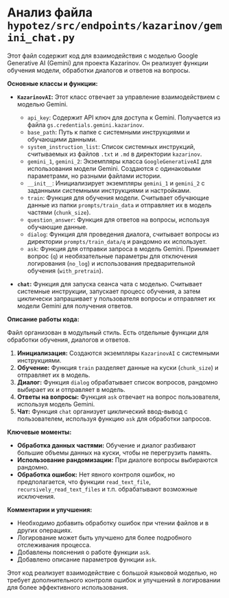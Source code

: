 # Анализ файла `hypotez/src/endpoints/kazarinov/gemini_chat.py`

Этот файл содержит код для взаимодействия с моделью Google Generative AI (Gemini) для проекта Kazarinov. Он реализует функции обучения модели, обработки диалогов и ответов на вопросы.

**Основные классы и функции:**

* **`KazarinovAI`:**  Этот класс отвечает за управление взаимодействием с моделью Gemini.
    * `api_key`: Содержит API ключ для доступа к Gemini. Получается из файла `gs.credentials.gemini.kazarinov`.
    * `base_path`: Путь к папке с системными инструкциями и обучающими данными.
    * `system_instruction_list`: Список системных инструкций, считываемых из файлов `.txt` и `.md` в директории `kazarinov`.
    * `gemini_1`, `gemini_2`: Экземпляры класса `GoogleGenerativeAI` для использования модели Gemini.  Создаются с одинаковыми параметрами, но разными файлами истории.
    * `__init__`: Инициализирует экземпляры `gemini_1` и `gemini_2` с заданными системными инструкциями и настройками.
    * `train`: Функция для обучения модели. Считывает обучающие данные из папки `prompts/train_data` и отправляет их в модель частями (`chunk_size`).
    * `question_answer`: Функция для ответов на вопросы, используя обучающие данные.
    * `dialog`: Функция для проведения диалога, считывает вопросы из директории `prompts/train_data/q` и рандомно их использует.
    * `ask`: Функция для отправки запроса в модель Gemini. Принимает вопрос (`q`) и необязательные параметры для отключения логирования (`no_log`) и использования предварительной обучения (`with_pretrain`).

* **`chat`:** Функция для запуска сеанса чата с моделью. Считывает системные инструкции, запускает процесс обучения, а затем циклически запрашивает у пользователя вопросы и отправляет их модели Gemini для получения ответов.


**Описание работы кода:**

Файл организован в модульный стиль. Есть отдельные функции для обработки обучения, диалогов и ответов.

1. **Инициализация:** Создаются экземпляры `KazarinovAI` с системными инструкциями.
2. **Обучение:** Функция `train` разделяет данные на куски (`chunk_size`) и отправляет их в модель.
3. **Диалог:** Функция `dialog`  обрабатывает список вопросов, рандомно выбирает их и отправляет в модель.
4. **Ответы на вопросы:** Функция `ask` отвечает на вопрос пользователя, используя модель Gemini.
5. **Чат:** Функция `chat` организует циклический ввод-вывод с пользователем, используя функцию `ask` для обработки запросов.

**Ключевые моменты:**

* **Обработка данных частями:** Обучение и диалог разбивают большие объемы данных на куски, чтобы не перегрузить память.
* **Использование рандомизации:** При диалоге вопросы выбираются рандомно.
* **Обработка ошибок:**  Нет явного контроля ошибок, но предполагается, что функции `read_text_file`, `recursively_read_text_files` и т.п. обрабатывают возможные исключения.


**Комментарии и улучшения:**

* Необходимо добавить обработку ошибок при чтении файлов и в других операциях.
* Логирование может быть улучшено для более подробного отслеживания процесса.
* Добавлены пояснения о работе функции `ask`.
* Добавлено описание параметров функции `ask`.


Этот код реализует  взаимодействие с большой языковой моделью, но требует дополнительного контроля ошибок и улучшений в логировании для более эффективного использования.
